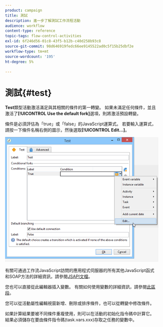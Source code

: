 ```yaml
---
product: campaign
title: 測試
description: 進一步了解測試工作流程活動
audience: workflow
content-type: reference
topic-tags: flow-control-activities
exl-id: 6f246d56-01c8-43f5-b12b-c40d258b93c8
source-git-commit: 98d646919fedc66ee9145522ad0c5f15b25dbf2e
workflow-type: tm+mt
source-wordcount: '195'
ht-degree: 5%

---
```


# 測試{#test}

**Test**&#x200B;類型活動激活滿足與其相關的條件的第一轉變。 如果未滿足任何條件，並且激活了&#x200B;**[!UICONTROL Use the default fork]**&#x200B;選項，則將激活預設轉變。

條件是必須評估為「true」或「false」的JavaScript運算式。 若要輸入運算式，請按一下條件名稱右側的圖示，然後選取&#x200B;**[!UICONTROL Edit...]**。

![](assets/edit_test.png)

有關可通過工作流JavaScript訪問的應用程式伺服器的所有其他JavaScript函式和SOAP方法的詳細資訊，請參閱[JSAPI文檔](https://docs.adobe.com/content/help/en/campaign-classic/technicalresources/api/index.html)。

您也可以直接從此編輯器插入變數。 有關如何使用變數的詳細資訊，請參閱[此區段](../../workflow/using/javascript-scripts-and-templates.md#variables)。

您可以從活動屬性編輯視窗新增、刪除或排序條件，也可以從轉變中修改條件。

如果計算結果要被不同條件重複使用，則可以在活動的初始化指令碼中計算它。 結果必須儲存在要由條件指令碼(task.vars.xxx)存取之任務的變數中。
